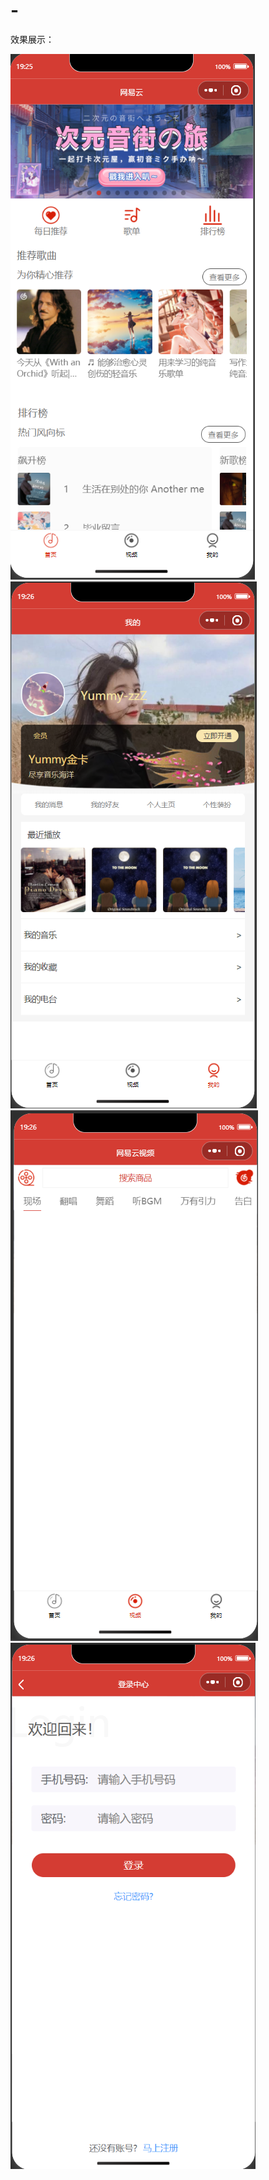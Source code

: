 # -
效果展示：

![image](https://raw.githubusercontent.com/Yummy-zZ/FigureBed/main/img/01006315F14BDF59101A506F44ECC618.png)
![image](https://raw.githubusercontent.com/Yummy-zZ/FigureBed/main/img/196265A6C58245B3BDEC0380F493C80B.png)
![image](https://raw.githubusercontent.com/Yummy-zZ/FigureBed/main/img/63CBCB9705F22D66C7D1321477B54AE4.png)
![image](https://raw.githubusercontent.com/Yummy-zZ/FigureBed/main/img/0B626487FF1997B3D05C24C39DA11866.png)

